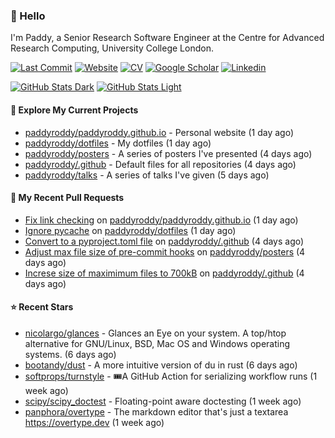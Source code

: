### 👋 Hello

I'm Paddy, a Senior Research Software Engineer at the Centre for Advanced
Research Computing, University College London.

[![Last Commit](https://img.shields.io/github/last-commit/paddyroddy/paddyroddy/main?label=updated)](https://github.com/paddyroddy)
[![Website](https://img.shields.io/badge/GitHub%20Pages-222?logo=githubpages&logoColor=fff&style=for-the-badge&style=flat)](https://paddyroddy.github.io)
[![CV](https://img.shields.io/badge/CV-PDF-pink.svg)](https://paddyroddy.github.io/cv)
[![Google Scholar](https://img.shields.io/badge/Google%20Scholar-4285F4?logo=googlescholar&logoColor=fff&style=for-the-badge&style=flat)](https://scholar.google.com/citations?user=OFigHUwAAAAJ)
[![Linkedin](https://img.shields.io/badge/LinkedIn-0A66C2?logo=linkedin&logoColor=fff&style=for-the-badge&style=flat)](https://www.linkedin.com/in/patrickjamesroddy)

[![GitHub Stats Dark](https://github-readme-stats-paddyroddy.vercel.app/api?username=paddyroddy&disable_animations=true&hide_border=true&hide_title=true&include_all_commits=true&rank_icon=github&show=prs_merged,reviews&show_icons=true&theme=tokyonight)](https://github.com/paddyroddy/paddyroddy#gh-dark-mode-only)
[![GitHub Stats Light](https://github-readme-stats-paddyroddy.vercel.app/api?username=paddyroddy&disable_animations=true&hide_border=true&hide_title=true&include_all_commits=true&rank_icon=github&show=prs_merged,reviews&show_icons=true&theme=default)](https://github.com/paddyroddy/paddyroddy#gh-light-mode-only)

#### 👷 Explore My Current Projects

- [paddyroddy/paddyroddy.github.io](https://github.com/paddyroddy/paddyroddy.github.io) - Personal website
  (1 day ago)
- [paddyroddy/dotfiles](https://github.com/paddyroddy/dotfiles) - My dotfiles
  (1 day ago)
- [paddyroddy/posters](https://github.com/paddyroddy/posters) - A series of posters I&#39;ve presented
  (4 days ago)
- [paddyroddy/.github](https://github.com/paddyroddy/.github) - Default files for all repositories
  (4 days ago)
- [paddyroddy/talks](https://github.com/paddyroddy/talks) - A series of talks I&#39;ve given
  (5 days ago)

#### 🔨 My Recent Pull Requests

- [Fix link checking](https://github.com/paddyroddy/paddyroddy.github.io/pull/136) on [paddyroddy/paddyroddy.github.io](https://github.com/paddyroddy/paddyroddy.github.io)
  (1 day ago)
- [Ignore pycache](https://github.com/paddyroddy/dotfiles/pull/101) on [paddyroddy/dotfiles](https://github.com/paddyroddy/dotfiles)
  (1 day ago)
- [Convert to a pyproject.toml file](https://github.com/paddyroddy/.github/pull/317) on [paddyroddy/.github](https://github.com/paddyroddy/.github)
  (4 days ago)
- [Adjust max file size of pre-commit hooks](https://github.com/paddyroddy/posters/pull/16) on [paddyroddy/posters](https://github.com/paddyroddy/posters)
  (4 days ago)
- [Increse size of maximimum files to 700kB](https://github.com/paddyroddy/.github/pull/316) on [paddyroddy/.github](https://github.com/paddyroddy/.github)
  (4 days ago)

#### ⭐ Recent Stars

- [nicolargo/glances](https://github.com/nicolargo/glances) - Glances an Eye on your system. A top/htop alternative for GNU/Linux, BSD, Mac OS and Windows operating systems.
  (6 days ago)
- [bootandy/dust](https://github.com/bootandy/dust) - A more intuitive version of du in rust
  (6 days ago)
- [softprops/turnstyle](https://github.com/softprops/turnstyle) - 🎟️A GitHub Action for serializing workflow runs
  (1 week ago)
- [scipy/scipy_doctest](https://github.com/scipy/scipy_doctest) - Floating-point aware doctesting
  (1 week ago)
- [panphora/overtype](https://github.com/panphora/overtype) - The markdown editor that&#39;s just a textarea https://overtype.dev
  (1 week ago)
